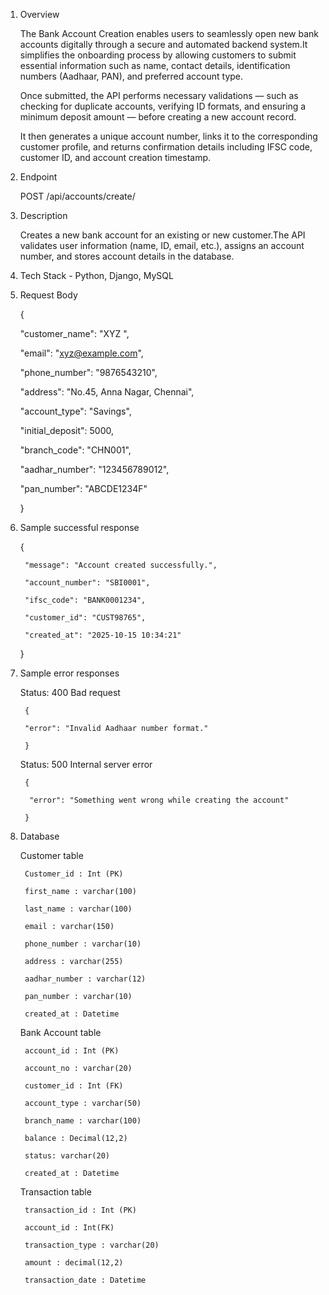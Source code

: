 1. Overview
   
   The Bank Account Creation enables users to seamlessly open new bank accounts digitally through a secure and automated backend system.It simplifies the onboarding process by allowing customers to submit essential information such as name, contact details, identification numbers (Aadhaar, PAN), and preferred account type.

   Once submitted, the API performs necessary validations — such as checking for duplicate accounts, verifying ID formats, and ensuring a minimum deposit amount — before creating a new account record.

   It then generates a unique account number, links it to the corresponding customer profile, and returns confirmation details including IFSC code, customer ID, and account creation timestamp.

2. Endpoint
   
    POST /api/accounts/create/
   
3. Description
   
	Creates a new bank account for an existing or new customer.The API validates user information (name, ID, email, etc.), assigns an account number, and stores account details in the database.

4. Tech Stack - Python, Django, MySQL

5. Request Body

     {
      
      "customer_name": "XYZ ",
      
      "email": "xyz@example.com",
      
      "phone_number": "9876543210",
      
      "address": "No.45, Anna Nagar, Chennai",
      
      "account_type": "Savings",
      
      "initial_deposit": 5000,
      
      "branch_code": "CHN001",
      
      "aadhar_number": "123456789012",
      
      "pan_number": "ABCDE1234F"
      
    }

7. Sample successful response

      {
      
        "message": "Account created successfully.",
        
        "account_number": "SBI0001",
        
        "ifsc_code": "BANK0001234",
        
        "customer_id": "CUST98765",
        
        "created_at": "2025-10-15 10:34:21"
        
      }


8. Sample error responses

    Status: 400 Bad request 

        {
        
        "error": "Invalid Aadhaar number format."
        
        }

    Status: 500 Internal server error

        {
        
         "error": "Something went wrong while creating the account"
         
        }

9. Database
    
    Customer table
	
        Customer_id	: Int (PK)
        
        first_name : varchar(100)
        
        last_name : varchar(100)
        
        email : varchar(150)
        
        phone_number : varchar(10)

   		address : varchar(255)
        
        aadhar_number : varchar(12)
        
        pan_number : varchar(10)
        
        created_at : Datetime


    Bank Account table

        account_id : Int (PK)
        
        account_no : varchar(20)
        
        customer_id : Int (FK)
        
        account_type : varchar(50)
        
        branch_name : varchar(100)
        
        balance : Decimal(12,2)
        
        status: varchar(20)
        
        created_at : Datetime

    Transaction table

        transaction_id : Int (PK)
        
        account_id : Int(FK)
        
        transaction_type : varchar(20)
        
        amount : decimal(12,2)
        
        transaction_date : Datetime
        





			
			





